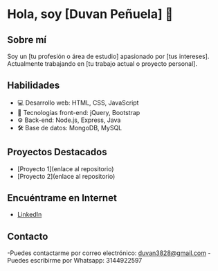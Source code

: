 # Hola, soy [Duvan Peñuela] 👋

## Sobre mí
Soy un [tu profesión o área de estudio] apasionado por [tus intereses]. Actualmente trabajando en [tu trabajo actual o proyecto personal].

## Habilidades
- 💻 Desarrollo web: HTML, CSS, JavaScript
- 🚀 Tecnologías front-end: jQuery, Bootstrap
- ⚙️ Back-end: Node.js, Express, Java
- 🛠️ Base de datos: MongoDB, MySQL

## Proyectos Destacados
- [Proyecto 1](enlace al repositorio)
- [Proyecto 2](enlace al repositorio)

## Encuéntrame en Internet
- [LinkedIn](https://www.linkedin.com/in/duvan-pe%C3%B1uela-06851823a/)
  
## Contacto
-Puedes contactarme por correo electrónico: duvan3828@gmail.com
-Puedes escribirme por Whatsapp: 3144922597
